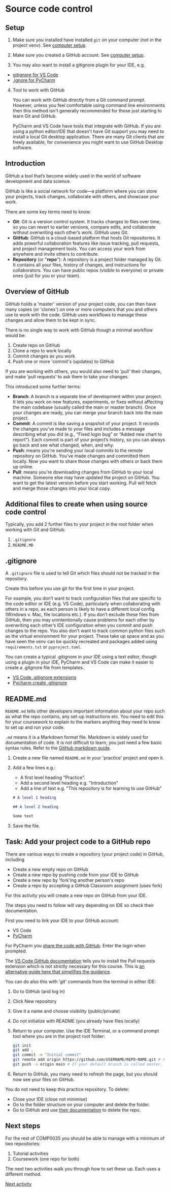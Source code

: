 # Source code control

## Setup

1. Make sure you installed have installed `git` on your computer (not in the project venv).
   See [computer setup](0-computer_setup.md).

2. Make sure you created a GitHub account. See [computer setup](0-computer_setup.md).

3. You may also want to install a gitignore plugin for your IDE, e.g.

- [gitignore for VS Code](https://marketplace.visualstudio.com/items?itemName=codezombiech.gitignore)
- [.ignore for PyCharm](https://plugins.jetbrains.com/plugin/7495--ignore)

4. Tool to work with GitHub

   You can work with GitHub directly from a Git command prompt. However, unless you feel comfortable using command line
   environments then this method isn't generally recommended for those just starting to learn Git and GitHub.

   PyCharm and VS Code have tools that integrate with GitHub. If you are using a python editor/IDE that doesn't have Git
   support you may need to install a local Git desktop application. There are many Git clients that are freely
   available,
   for convenience you might want to use GitHub Desktop software.

## Introduction

GitHub a tool that’s become widely used in the world of software development and data science.

GitHub is like a social network for code—a platform where you can store your projects, track changes, collaborate
with others, and showcase your work.

There are some key terms need to know:

- **Git**: Git is a version control system. It tracks changes to files over time, so you can revert to earlier versions,
  compare edits, and collaborate without overwriting each other’s work. GitHub uses Git.
- **GitHub**: GitHub is a cloud-based platform that hosts Git repositories. It adds powerful collaboration features like
  issue tracking, pull requests, and project management tools. You can access your work from anywhere and invite others
  to contribute.
- **Repository** (or "**repo**"): A repository is a project folder managed by Git. It contains all your files, history
  of changes, and instructions for collaborators. You can have public repos (visible to everyone) or private ones (just
  for you or your team).

## Overview of GitHub

GitHub holds a 'master' version of your project code, you can then have many copies (or 'clones') on one or more
computers that you and others use to work with the code. GitHub uses workflows to manage these changes and allow them to
be kept in sync.

There is no single way to work with GitHub though a minimal workflow would be:

1. Create repo on GitHub
2. Clone a repo to work locally
3. Commit changes as you work
4. Push one or more 'commit's (updates) to GitHub

If you are working with others, you would also need to 'pull' their changes, and make 'pull requests' to ask them to
take your changes.

This introduced some further terms:

- **Branch**: A branch is a separate line of development within your project. It lets you work on new features,
  experiments, or fixes without affecting the main codebase (usually called the main or master branch). Once your
  changes are ready, you can merge your branch back into the main project.
- **Commit**: A commit is like saving a snapshot of your project. It records the changes you've made to your files and
  includes a message describing what you did (e.g., “Fixed login bug” or “Added new chart to report”). Each commit is
  part of your project’s history, so you can always go back and see what changed, when, and why.
- **Push**: means you're sending your local commits to the remote repository on GitHub. You’ve made changes and
  committed them locally. Now you want to share those changes with others or back them up online.
- **Pull**: means you're downloading changes from GitHub to your local machine. Someone else may have updated the
  project on GitHub. You want to get the latest version before you start working. Pull will fetch and merge those
  changes into your local copy.

## Additional files to create when using source code control

Typically, you add 2 further files to your project in the root folder when working with Git and GitHub:

1. `.gitignore`
2. `README.MD`

## .gitignore

A `.gitignore` file is used to tell Git which files should not be tracked in the repository.

Create this before you use git for the first time in your project.

For example, you don’t want to track configuration files that are specific to the code
editor or IDE (e.g. VS Code), particularly when collaborating with others in a repo, as each person is likely to have a
different local config (Windows v. Mac, file locations etc.). If you don’t exclude these files from GitHub, then you may
unintentionally cause problems for each other by overwriting each other’s IDE configuration when you commit and push
changes to the repo. You also don’t want to track common python files such as the virtual environment for your project.
These take up space and as you have seen the venv can be quickly recreated and packages added using `requirements.txt`
or `pyproject.toml`.

You can create a typical .gitignore in your IDE using a text editor, though using a plugin in your IDE, PyCharm and VS
Code can make it easier to create a .gitgnore file from
templates.

- [VS Code .gitignore extensions](https://code.visualstudio.com/docs/editor/versioncontrol#_scm-provider-extensions)
- [Pycharm create .gitignore](https://www.jetbrains.com/help/pycharm/set-up-a-git-repository.html#ignore-files)

## README.md

`README.md` tells other developers important information about your repo such as what the repo contains, any set-up
instructions etc. You need to edit this for your coursework to explain to the markers anything they need to know to
set up and run your code.

`.md` means it is a Markdown format file. Markdown is widely used for documentation of code. It is not difficult to
learn, you just need a few basic syntax rules. Refer to
the [GitHub markdown guide](https://docs.github.com/en/get-started/writing-on-github/getting-started-with-writing-and-formatting-on-github/basic-writing-and-formatting-syntax).

1. Create a new file named `README.md` in your 'practice' project and open it.
2. Add a few lines e.g.:

    - A first level heading "Practice".
    - Add a second level heading e.g. "Introduction"
    - Add a line of text e.g. "This repository is for learning to use GitHub"

   ```markdown
   # A level 1 heading

   ## A level 2 heading

   Some text
   ```
3. Save the file.

## Task: Add your project code to a GitHub repo

There are various ways to create a repository (your project code) in GitHub, including

- Create a new empty repo on GitHub
- Create a new repo by pushing code from your IDE to GitHub
- Create a new repo by 'fork'ing another person's repo
- Create a repo by accepting a GitHub Classroom assignment (uses fork)

For this activity you will create a new repo on GitHub from your IDE.

The steps you need to follow will vary depending on IDE so check their documentation.

First you need to link your IDE to your GitHub account:

- VS Code
- [PyCharm](https://www.jetbrains.com/help/pycharm/github.html)

For PyCharm
you [share the code with GitHub](https://www.jetbrains.com/help/pycharm/manage-projects-hosted-on-github.html#share-on-GitHub).
Enter the login when prompted.

The [VS Code GitHub documentation](https://code.visualstudio.com/docs/editor/github) tells you to install the Pull
requests extension which is not strictly necessary for this course. This
is [an alternative guide here that simplifies the guidance](https://graphite.dev/guides/how-to-push-code-from-vscode-to-github).

You can do also this with 'git' commands from the terminal in either IDE:

1. Go to GitHub (and log in)
2. Click New repository
3. Give it a name and choose visibility (public/private)
4. Do not initialize with README (you already have files locally)
5. Return to your computer. Use the IDE Terminal, or a command prompt tool where you are in the project root folder:

    ```bash
    git init
    git add .
    git commit -m "Initial commit"
    git remote add origin https://github.com/USERNAME/REPO-NAME.git # replace USERNAME and REPO-NAME with your GitHub username and repo name 
    git push -u origin main # If your default branch is called master, use master instead of main.
    ```
6. Return to GitHub, you many need to refresh the page, but you should now see your files on GitHub.

You do not need to keep this practice repository. To delete:

- Close your IDE (close not minimise)
- Go to the folder structure on your computer and delete the folder.
- Go to GitHub and
  use [their documentation](https://docs.github.com/en/repositories/creating-and-managing-repositories/deleting-a-repository)
  to delete the repo.

## Next steps

For the rest of COMP0035 you should be able to manage with a minimum of two repositories:

1. Tutorial activities
2. Coursework (one repo for both)

The next two activities walk you through how to set these up. Each uses a different method.

[Next activity](4-activities-repo.md)